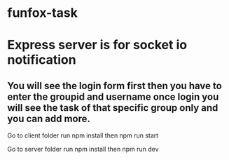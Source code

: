 # funfox-task
# Express server is for socket io notification

## You will see the login form first then you have to enter the groupid and username once login you will see the task of that specific group only and you can add more.

Go to client folder
run
  npm install
then
  npm run start

Go to server folder
  run
    npm install
  then
    npm run dev
  
